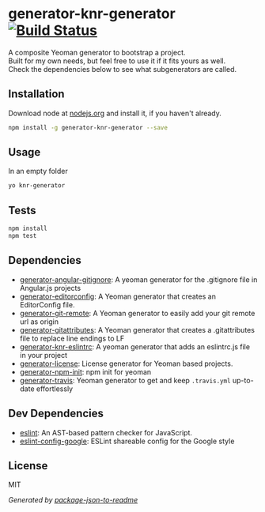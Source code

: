 # generator-knr-generator [![Build Status](https://travis-ci.org/Knorcedger/generator-knr-generator.png?branch=master)](https://travis-ci.org/Knorcedger/generator-knr-generator)

A composite Yeoman generator to bootstrap a project.  
Built for my own needs, but feel free to use it if it fits yours as well.  
Check the dependencies below to see what subgenerators are called.

## Installation

Download node at [nodejs.org](http://nodejs.org) and install it, if you haven't already.

```sh
npm install -g generator-knr-generator --save
```

## Usage

In an empty folder

```sh
yo knr-generator
```

## Tests

```sh
npm install
npm test
```

## Dependencies

- [generator-angular-gitignore](https://github.com/Knorcedger/generator-angular-gitignore): A yeoman generator for the .gitignore file in Angular.js projects
- [generator-editorconfig](https://github.com/Knorcedger/generator-editorconfig): A Yeoman generator that creates an EditorConfig file.
- [generator-git-remote](https://github.com/Knorcedger/generator-git-remote): A Yeoman generator to easily add your git remote url as origin
- [generator-gitattributes](https://github.com/Knorcedger/generator-gitattributes): A Yeoman generator that creates a .gitattributes file to replace line endings to LF
- [generator-knr-eslintrc](https://github.com/Knorcedger/generator-knr-eslintrc): A yeoman generator that adds an eslintrc.js file in your project
- [generator-license](https://github.com/jozefizso/generator-license): License generator for Yeoman based projects.
- [generator-npm-init](https://github.com/caseywebb/generator-npm-init): npm init for yeoman
- [generator-travis](https://github.com/iamstarkov/generator-travis): Yeoman generator to get and keep `.travis.yml` up-to-date effortlessly

## Dev Dependencies

- [eslint](https://github.com/eslint/eslint): An AST-based pattern checker for JavaScript.
- [eslint-config-google](https://github.com/google/eslint-config-google): ESLint shareable config for the Google style


## License

MIT

_Generated by [package-json-to-readme](https://github.com/zeke/package-json-to-readme)_
